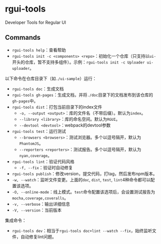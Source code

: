 # rgui-tools

Developer Tools for Regular UI

## Commands

- `rgui-tools help`：查看帮助
- `rgui-tools init -c <components> <repo>`：初始化一个仓库（只支持以`ui-`开头的仓库，暂不支持多组件）。示例：`rgui-tools init -c Uploader ui-uploader`。

以下命令在仓库目录下（如`./ui-sample`）运行：

- `rgui-tools doc`：生成文档
- `rgui-tools gh-pages`：生成文档，并将`./doc`目录下的文档发布到该仓库的`gh-pages`中。
- `rgui-tools dist`：打包当前目录下的index文件
    - `-o, --output <output>`：库的文件名（不带后缀）。默认为`index`。
    - `--library <library>`：库的命名空间。默认为`RGUI`。
    - `--devtool <devtool>`：webpack的devtool参数
- `rgui-tools test`：运行测试
    - `--browsers <browsers>`：测试浏览器。多个以逗号隔开，默认为`PhantomJS`。
    - `--reporters <reporters>`：测试报告。多个以逗号隔开，默认为`nyan,coverage`。
- `rgui-tools lint`：验证代码风格
    - `-f, --fix`：验证时自动修复
- `rgui-tools publish`：修改version，提交代码，打tag，然后发布npm版本。
- `-w, --watch`：监听文件变更。上面的`doc`, `dist`, `test`, `lint`4种命令都可以配置该选项。
- `-O, --online-mode`：线上模式。`test`命令配置该选项后，会设置测试报告为`mocha,coverage,coveralls`。
- `-v, --verbose`：输出详细信息
- `-V, --version`：当前版本

集成命令：

- `rgui-tools dev`：相当于`rgui-tools doc+lint --watch --fix`，始终监听文件，自动修复lint问题。
